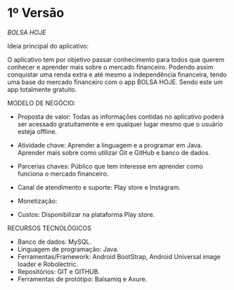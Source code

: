 # 1º Versão

*BOLSA HOJE*

Ideia principal do aplicativo:

O aplicativo tem por objetivo passar conhecimento para todos que querem conhecer e aprender mais sobre o mercado financeiro. 
Podendo assim conquistar uma renda extra e até mesmo a independência financeira, tendo uma base do mercado financeiro com o app BOLSA HOJE. 
Sendo este um app totalmente gratuito.

MODELO DE NEGÓCIO:

- Proposta de valor: Todas as informações contidas no aplicativo poderá ser acessado gratuitamente e em qualquer lugar mesmo que o usuário esteja offline.

- Atividade chave: Aprender a linguagem e a programar em Java. Aprender mais sobre como utilizar Git e GitHub e banco de dados.

- Parcerias chaves: Público que tem interesse em aprender como funciona o mercado financeiro.

- Canal de atendimento e suporte: Play store e Instagram.
 
- Monetização:

- Custos: Disponibilizar na plataforma Play store.

RECURSOS TECNOLÓGICOS

- Banco de dados: MySQL.
- Linguagem de programação: Java.
- Ferramentas/Framework: Android BootStrap, Android Universal image loader e Robolectric.
- Repositórios: GIT e GITHUB.
- Ferramentas de protótipo: Balsamiq e Axure.
